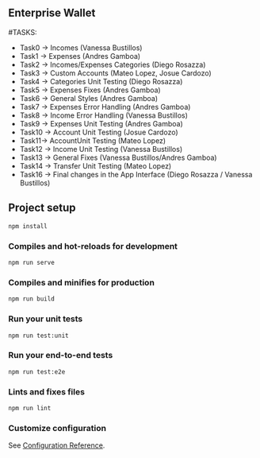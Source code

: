 ## Enterprise Wallet

#TASKS:

- Task0 -> Incomes (Vanessa Bustillos)
- Task1 -> Expenses (Andres Gamboa)
- Task2 -> Incomes/Expenses Categories (Diego Rosazza)
- Task3 -> Custom Accounts (Mateo Lopez, Josue Cardozo)
- Task4 -> Categories Unit Testing (Diego Rosazza)
- Task5 -> Expenses Fixes (Andres Gamboa)
- Task6 -> General Styles (Andres Gamboa)
- Task7 -> Expenses Error Handling (Andres Gamboa)
- Task8 -> Income Error Handling (Vanessa Bustillos)
- Task9 -> Expenses Unit Testing (Andres Gamboa)
- Task10 -> Account Unit Testing (Josue Cardozo)
- Task11-> AccountUnit Testing (Mateo Lopez)
- Task12 ->  Income Unit Testing (Vanessa Bustillos)
- Task13 ->  General Fixes (Vanessa Bustillos/Andres Gamboa)
- Task14 ->  Transfer Unit Testing (Mateo Lopez)
- Task16 ->  Final changes in the App Interface (Diego Rosazza / Vanessa Bustillos)

## Project setup
```
npm install
```

### Compiles and hot-reloads for development
```
npm run serve
```

### Compiles and minifies for production
```
npm run build
```

### Run your unit tests
```
npm run test:unit
```

### Run your end-to-end tests
```
npm run test:e2e
```

### Lints and fixes files
```
npm run lint
```

### Customize configuration
See [Configuration Reference](https://cli.vuejs.org/config/).
